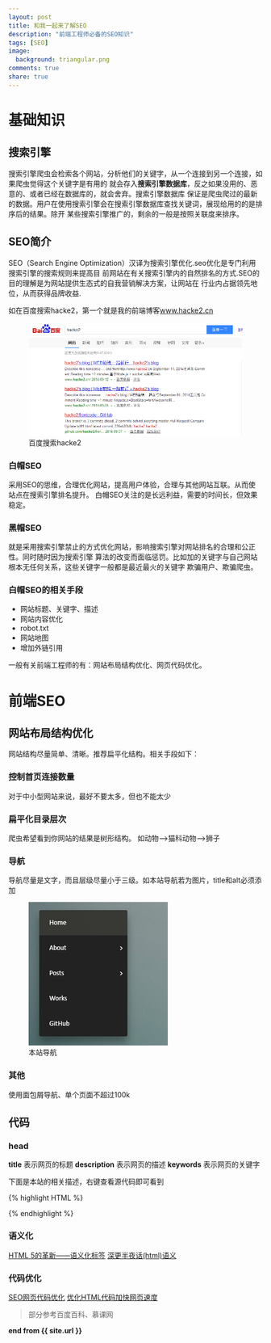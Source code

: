 ```yaml
---
layout: post
title: 和我一起来了解SEO
description: "前端工程师必备的SEO知识"
tags: [SEO]
image:
  background: triangular.png
comments: true
share: true
---
```


# 基础知识

## 搜索引擎

搜索引擎爬虫会检索各个网站，分析他们的关键字，从一个连接到另一个连接，如果爬虫觉得这个关键字是有用的
就会存入<strong>搜索引擎数据库</strong>，反之如果没用的、恶意的、或者已经在数据库的，就会舍弃。搜索引擎数据库
保证是爬虫爬过的最新的数据。用户在使用搜索引擎会在搜索引擎数据库查找关键词，展现给用的的是排序后的结果。除开
某些搜索引擎推广的，剩余的一般是按照关联度来排序。

## SEO简介

SEO（Search Engine Optimization）汉译为搜索引擎优化.seo优化是专门利用搜索引擎的搜索规则来提高目
前网站在有关搜索引擎内的自然排名的方式.SEO的目的理解是为网站提供生态式的自我营销解决方案，让网站在
行业内占据领先地位，从而获得品牌收益.

如在百度搜索hacke2，第一个就是我的前端博客<a href="www.hacke2.cn">www.hacke2.cn</a>

<figure>
	<a href="/images/article/7.jpg">
		<img src="/images/article/7.jpg" alt="home" />
	</a>
	<figcaption>百度搜索hacke2</figcaption>
</figure>

### 白帽SEO

采用SEO的思维，合理优化网站，提高用户体验，合理与其他网站互联。从而使站点在搜索引擎排名提升。
白帽SEO关注的是长远利益，需要的时间长，但效果稳定。

### 黑帽SEO

就是采用搜索引擎禁止的方式优化网站，影响搜索引擎对网站排名的合理和公正性。同时随时因为搜索引擎
算法的改变而面临惩罚。比如加的关键字与自己网站根本无任何关系，这些关键字一般都是最近最火的关键字
欺骗用户、欺骗爬虫。

### 白帽SEO的相关手段

* 网站标题、关键字、描述
* 网站内容优化
* robot.txt
* 网站地图
* 增加外链引用

一般有关前端工程师的有：网站布局结构优化、网页代码优化。

# 前端SEO

## 网站布局结构优化

网站结构尽量简单、清晰。推荐扁平化结构。相关手段如下：

### 控制首页连接数量

对于中小型网站来说，最好不要太多，但也不能太少

### 扁平化目录层次

爬虫希望看到你网站的结果是树形结构。
如动物-->猫科动物-->狮子

### 导航

导航尽量是文字，而且层级尽量小于三级。如本站导航若为图片，title和alt必须添加

<figure>
	<a href="/images/article/6.jpg">
		<img src="/images/article/6.jpg" alt="home" />
	</a>
	<figcaption>本站导航</figcaption>
</figure>

### 其他

使用面包屑导航、单个页面不超过100k

## 代码

### head

<strong>title</strong> 表示网页的标题
<strong>description</strong> 表示网页的描述
<strong>keywords</strong> 表示网页的关键字

下面是本站的相关描述，右键查看源代码即可看到

{% highlight HTML %}
<title>hacke2's blog | WEB前端,一路前行 &#8211; hacke2's blog</title>
<meta name="description" content="hacke2的前端技术博客,分享自己的技术心得,积累前段技能,汇聚前端之路的点点滴滴。">
<meta name="keywords" content="hacke2, blog, hacke2 blog, 前端技术, javascript">
{% endhighlight %}

### 语义化

<a href="http://www.html5jscss.com/html5-semantics-section.html">HTML 5的革新——语义化标签</a>
<a href="http://www.cnblogs.com/yizuierguo/archive/2009/07/26/1531112.html">深更半夜话(html)语义</a>

### 代码优化

<a href="http://www.doc88.com/p-213653269816.html">SEO网页代码优化</a>
<a href="http://www.pc6.com/infoview/Article_32813.html">优化HTML代码加快网页速度</a>


>部分参考百度百科、慕课网

<strong>end from {{ site.url }}</strong>